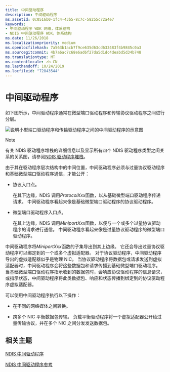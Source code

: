 ```yaml
---
title: 中间驱动程序
description: 中间驱动程序
ms.assetid: 0c0516b0-1fc4-43b5-8c7c-58255c72a4e7
keywords:
- 中间驱动程序 WDK 网络，体系结构
- NDIS 中间驱动程序 WDK，体系结构
ms.date: 11/26/2018
ms.localizationpriority: medium
ms.openlocfilehash: 7a563b1acb7f9ce635d63cd633483f4b9845c0a3
ms.sourcegitcommit: 4b7a6ac7c68e6ad6f27da5d1dc4deabd5d34b748
ms.translationtype: MT
ms.contentlocale: zh-CN
ms.lasthandoff: 10/24/2019
ms.locfileid: "72843544"
---
```

# <a name="intermediate-drivers"></a>中间驱动程序

如下图所示，中间驱动程序通常在微型端口驱动程序和传输协议驱动程序之间进行分层。

![说明小型端口驱动程序和传输驱动程序之间的中间驱动程序的示意图](images/id-1.png)

> [!NOTE]
> 有关 NDIS 驱动程序堆栈的详细信息以及显示所有四个 NDIS 驱动程序类型之间关系的关系图，请参阅[NDIS 驱动程序堆栈](ndis-driver-stack.md)。

由于其在驱动程序层次结构中的中间位置，中间驱动程序必须与过量协议驱动程序和基础微型端口驱动程序通信，才能公开：

-   协议入口点。

    在其下边缘，NDIS 调用*ProtocolXxx*函数，以从基础微型端口驱动程序传递请求。 中间驱动程序看起来像是基础微型端口驱动程序的协议驱动程序。

-   微型端口驱动程序入口点。

    在其上边缘，NDIS 调用*MiniportXxx*函数，以便与一个或多个过量协议驱动程序的请求进行通信。 中间驱动程序看起来像是过量协议驱动程序的微型端口驱动程序。

中间驱动程序将*MiniportXxx*函数的子集导出到其上边缘。 它还会导出过量协议驱动程序可以绑定到的一个或多个虚拟适配器。 对于协议驱动程序，中间驱动程序导出的虚拟适配器似乎是物理 NIC。 当协议驱动程序将数据包或请求发送到虚拟适配器时，中间驱动程序会将这些数据包和请求传播到基础微型端口驱动程序。 当基础微型端口驱动程序指示收到的数据包时，会响应协议驱动程序的信息请求，或指示状态，中间驱动程序将此类数据包、响应和状态传播到绑定到的协议驱动程序虚拟适配器。

可以使用中间驱动程序执行以下操作：

-   在不同的网络媒体之间转换。

-   跨多个 NIC 平衡数据包传输。 负载平衡驱动程序将一个虚拟适配器公开给过量传输协议，并在多个 NIC 之间分发发送数据包。

## <a name="related-topics"></a>相关主题

[NDIS 中间驱动程序](ndis-intermediate-drivers2.md)

[NDIS 中间驱动程序参考](https://docs.microsoft.com/windows-hardware/drivers/ddi/_netvista/)